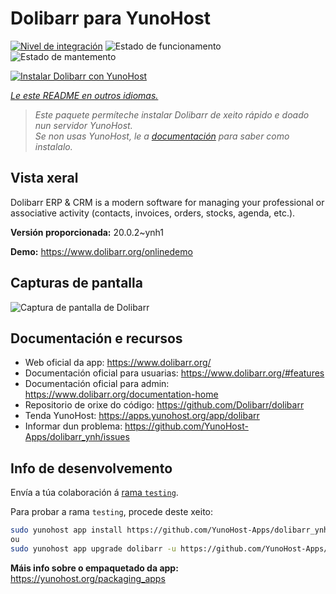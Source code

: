 <!--
NOTA: Este README foi creado automáticamente por <https://github.com/YunoHost/apps/tree/master/tools/readme_generator>
NON debe editarse manualmente.
-->

# Dolibarr para YunoHost

[![Nivel de integración](https://dash.yunohost.org/integration/dolibarr.svg)](https://ci-apps.yunohost.org/ci/apps/dolibarr/) ![Estado de funcionamento](https://ci-apps.yunohost.org/ci/badges/dolibarr.status.svg) ![Estado de mantemento](https://ci-apps.yunohost.org/ci/badges/dolibarr.maintain.svg)

[![Instalar Dolibarr con YunoHost](https://install-app.yunohost.org/install-with-yunohost.svg)](https://install-app.yunohost.org/?app=dolibarr)

*[Le este README en outros idiomas.](./ALL_README.md)*

> *Este paquete permíteche instalar Dolibarr de xeito rápido e doado nun servidor YunoHost.*  
> *Se non usas YunoHost, le a [documentación](https://yunohost.org/install) para saber como instalalo.*

## Vista xeral

Dolibarr ERP & CRM is a modern software for managing your professional or associative activity (contacts, invoices, orders, stocks, agenda, etc.).

**Versión proporcionada:** 20.0.2~ynh1

**Demo:** <https://www.dolibarr.org/onlinedemo>

## Capturas de pantalla

![Captura de pantalla de Dolibarr](./doc/screenshots/screenshot.jpg)

## Documentación e recursos

- Web oficial da app: <https://www.dolibarr.org/>
- Documentación oficial para usuarias: <https://www.dolibarr.org/#features>
- Documentación oficial para admin: <https://www.dolibarr.org/documentation-home>
- Repositorio de orixe do código: <https://github.com/Dolibarr/dolibarr>
- Tenda YunoHost: <https://apps.yunohost.org/app/dolibarr>
- Informar dun problema: <https://github.com/YunoHost-Apps/dolibarr_ynh/issues>

## Info de desenvolvemento

Envía a túa colaboración á [rama `testing`](https://github.com/YunoHost-Apps/dolibarr_ynh/tree/testing).

Para probar a rama `testing`, procede deste xeito:

```bash
sudo yunohost app install https://github.com/YunoHost-Apps/dolibarr_ynh/tree/testing --debug
ou
sudo yunohost app upgrade dolibarr -u https://github.com/YunoHost-Apps/dolibarr_ynh/tree/testing --debug
```

**Máis info sobre o empaquetado da app:** <https://yunohost.org/packaging_apps>
